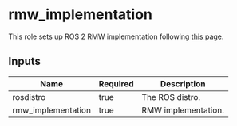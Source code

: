 # rmw_implementation

This role sets up ROS 2 RMW implementation following [this page](https://docs.ros.org/en/galactic/How-To-Guides/Working-with-multiple-RMW-implementations.html).

## Inputs

| Name               | Required | Description         |
| ------------------ | -------- | ------------------- |
| rosdistro          | true     | The ROS distro.     |
| rmw_implementation | true     | RMW implementation. |
